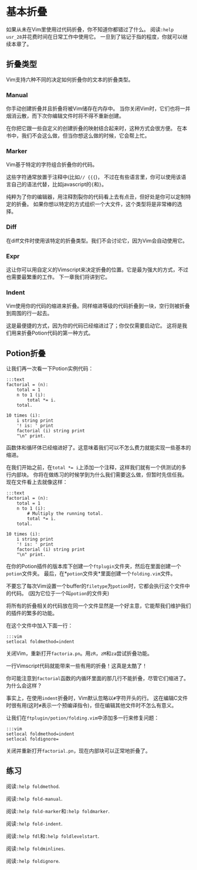 基本折叠
=============

如果从未在Vim里使用过代码折叠，你不知道你都错过了什么。
阅读`:help usr_28`并花费时间在日常工作中使用它。
一旦到了铭记于指的程度，你就可以继续本章了。

折叠类型
----------------

Vim支持六种不同的决定如何折叠你的文本的折叠类型。

### Manual

你手动创建折叠并且折叠将被Vim储存在内存中。
当你关闭Vim时，它们也将一并烟消云散，而下次你编辑文件时将不得不重新创建。

在你把它跟一些自定义的创建折叠的映射结合起来时，这种方式会很方便。
在本书中，我们不会这么做，但当你想这么做的时候，它会帮上忙。

### Marker

Vim基于特定的字符组合折叠你的代码。

这些字符通常放置于注释中(比如`// {{{`)，
不过在有些语言里，你可以使用该语言自己的语法代替，比如javascript的`{`和`}`。

纯粹为了你的编辑器，用注释割裂你的代码看上去有点丑，但好处是你可以定制特定的折叠。
如果你想以特定的方式组织一个大文件，这个类型将是非常棒的选择。

### Diff

在diff文件时使用该特定的折叠类型。我们不会讨论它，因为Vim会自动使用它。

### Expr

这让你可以用自定义的Vimscript来决定折叠的位置。它是最为强大的方式，不过也需要最繁重的工作。
下一章我们将讲到它。

### Indent

Vim使用你的代码的缩进来折叠。同样缩进等级的代码折叠到一块，空行则被折叠到周围的行一起去。

这是最便捷的方式，因为你的代码已经缩进过了；你仅仅需要启动它。
这将是我们用来折叠Potion代码的第一种方式。

Potion折叠
--------------

让我们再一次看一下Potion实例代码：

    :::text
    factorial = (n):
        total = 1
        n to 1 (i):
            total *= i.
        total.

    10 times (i):
        i string print
        '! is: ' print
        factorial (i) string print
        "\n" print.

函数体和循环体已经缩进好了。这意味着我们可以不怎么费力就能实现一些基本的缩进。

在我们开始之前，在`total *= i`上添加一个注释，这样我们就有一个供测试的多行内部块。
你将在做练习的时候学到为什么我们需要这么做，但暂时先信任我。现在文件看上去就像这样：

    :::text
    factorial = (n):
        total = 1
        n to 1 (i):
            # Multiply the running total.
            total *= i.
        total.

    10 times (i):
        i string print
        '! is: ' print
        factorial (i) string print
        "\n" print.

在你的Potion插件的版本库下创建一个`ftplugin`文件夹，然后在里面创建一个`potion`文件夹。
最后，在*`potion`文件夹*里面创建一个`folding.vim`文件。

不要忘了每次Vim设置一个buffer的`filetype`为`potion`时，它都会执行这个文件中的代码。
(因为它位于一个叫`potion`的文件夹)

将所有的折叠相关的代码放在同一个文件显然是一个好主意，它能帮我们维护我们的插件的繁多的功能。

在这个文件中加入下面一行：

    :::vim
    setlocal foldmethod=indent

关闭Vim，重新打开`factoria.pn`。用`zR`，`zM`和`za`尝试折叠功能。

一行Vimscript代码就能带来一些有用的折叠！这真是太酷了！

你可能注意到`factorial`函数的内循环里面的那几行不能折叠，尽管它们缩进了。
为什么会这样？

事实上，在使用`indent`折叠时，Vim默认忽略以`#`字符开头的行。
这在编辑C文件时很有用(这时`#`表示一个预编译指令)，但在编辑其他文件时不怎么有意义。

让我们在`ftplugin/potion/folding.vim`中添加多一行来修复问题：

    :::vim
    setlocal foldmethod=indent
    setlocal foldignore=

关闭并重新打开`factorial.pn`，现在内部块可以正常地折叠了。

练习
---------

阅读`:help foldmethod`.

阅读`:help fold-manual`.

阅读`:help fold-marker`和`:help foldmarker`.

阅读`:help fold-indent`.

阅读`:help fdl`和`:help foldlevelstart`.

阅读`:help foldminlines`.

阅读`:help foldignore`.

